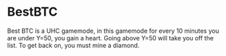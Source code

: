 # BestBTC
Best BTC is a UHC gamemode, in this gamemode for every 10 minutes you are under Y=50, you gain a heart. Going above Y=50 will take you off the list. To get back on, you must mine a diamond.
